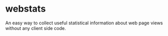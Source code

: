 # webstats
An easy way to collect useful statistical information about web page views without any client side code.
